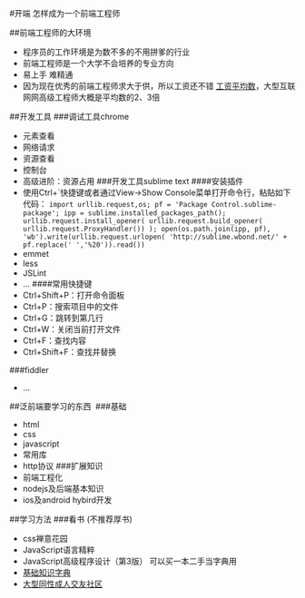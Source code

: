 #开端 怎样成为一个前端工程师

##前端工程师的大环境
- 程序员的工作环境是为数不多的不用拼爹的行业
- 前端工程师是一个大学不会培养的专业方向
- 易上手 难精通
- 因为现在优秀的前端工程师求大于供，所以工资还不错
<a href="http://blog.jobbole.com/76416/" target="_blank">工资平均数</a>，大型互联网网高级工程师大概是平均数的2、3倍

##开发工具
###调试工具chrome
- 元素查看
- 网络请求
- 资源查看
- 控制台
- 高级进阶：资源占用
###开发工具sublime text
####安装插件
- 使用Ctrl+`快捷键或者通过View->Show Console菜单打开命令行，粘贴如下代码：
```import urllib.request,os; pf = 'Package Control.sublime-package'; ipp = sublime.installed_packages_path(); urllib.request.install_opener( urllib.request.build_opener( urllib.request.ProxyHandler()) ); open(os.path.join(ipp, pf), 'wb').write(urllib.request.urlopen( 'http://sublime.wbond.net/' + pf.replace(' ','%20')).read())```
- emmet
- less
- JSLint
- ...
####常用快捷键
- Ctrl+Shift+P：打开命令面板
- Ctrl+P：搜索项目中的文件
- Ctrl+G：跳转到第几行
- Ctrl+W：关闭当前打开文件
- Ctrl+F：查找内容
- Ctrl+Shift+F：查找并替换

###fiddler
- ...

##泛前端要学习的东西
<img src="https://camo.githubusercontent.com/6797bdc1a11d35369611c817bbd5dae9a162d775/68747470733a2f2f7261772e6769746875622e636f6d2f4a61636b736f6e5469616e2f666b732f6d61737465722f666967757265732f666b732e6a7067" alt="">
###基础
- html
- css
- javascript
- 常用库
- http协议
###扩展知识
- 前端工程化
- nodejs及后端基本知识
- ios及android hybird开发

##学习方法
###看书 (不推荐厚书)
- css禅意花园
- JavaScript语言精粹
- JavaScript高级程序设计（第3版） 可以买一本二手当字典用
- <a href="http://www.w3school.com.cn/html5/index.asp" target="_blank">基础知识字典</a>
- <a href="http://www.github.com" target="_blank">大型同性成人交友社区</a>